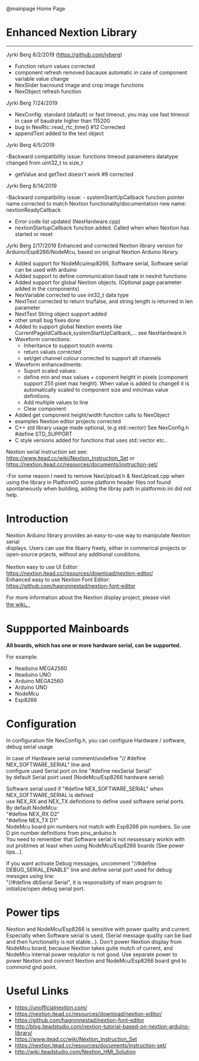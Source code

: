 ﻿@mainpage Home Page

# Enhanced Nextion Library

--------------------------------------------------------------------------------
Jyrki Berg 8/2/2019 (https://github.com/jyberg)
- Function return values corrected
- component refresh removed bacause automatic in case of component variable value change
- NexSlider bacround image and crop image functions
- NexObject refresh function

Jyrki Berg 7/24/2019

- NexConfig: standard (dafault) or fast timeout,  you may use fast timeout in case of baudrate higher than 115200
- bug in NexRtc::read_rtc_time() #12 Corrected
- appendText added to the text object

Jyrki Berg 4/5/2019

-Backward compatibility issue: functions timeout parameters datatype changed from uint32_t to size_t
- getValue and getText doesn't work #9 corrected

Jyrki Berg 8/14/2019

-Backward compatibility issue:
	- systemStartUpCallback function pointer name corrected to match Nextion functionality/documentation new name: nextionReadyCallback

- Error code list updated (NexHardware.cpp)
- nextionStartupCallback function added. Called when when Nextion has started or reset


Jyrki Berg 2/17/2019
Enhanced and corrected Nextion library version for Arduino/Esp8266/NodeMcu, based on original Nextion Arduino library.

- Added support for NodeMcu/esp8266, Software serial, Software serial can be used with arduino
- Added support to define communication baud rate in nexInit functiono
- Added support for global Nextion objects. (Optional page parameter added in the components)
- NexVariable corrected to use int32_t data type
- NextText corrected to return tru/false, and string length is returned in len parameter
- NextText String object support added
- other small bug fixes done
- Added to support global Nextion events like CurrentPageIdCallback,systemStartUpCallback,... see NexHardware.h
- Waveform corrections:
  - Inheritance to support toutch events
  - return values corrected
  - set/get channel colour corrected to support all channels
- Waveform enhancedments:
  - Suport scaled values:
   - define min and max values + coponent height in pixels (component support 255 pixel max height). When value is added to changell it is automatically scaled to component size and min/max value definitions.
  - Add multiple values to line
  - Clear component
- Added get component height/width function calls to NexObject  
- examples Nextion editor projects corrected
- C++ std library usage made optional, (e.g std::vector) See NexConfig.h #define STD_SUPPORT
- C style versions added for functions that uses std::vector etc..

Nextion serial instruction set see: https://www.itead.cc/wiki/Nextion_Instruction_Set or https://nextion.itead.cc/resources/documents/instruction-set/

-For some reason I need to remove NexUpload.h & NexUpload.cpp when using the library in PlatformIO
  some platform header files not found spontaneously when building, adding the libray path in platformio.ini did not help.

# Introduction

Nextion Arduino library provides an easy-to-use way to manipulate Nextion serial<br />
displays. Users can use the libarry freely, either in commerical projects or <br />
open-source prjects,  without any additional condiitons.<br />
<br />
Nextion easy to use UI Editor: https://nextion.itead.cc/resources/download/nextion-editor/<br />
Enhanced easy to use Nextion Font Editor: https://github.com/hagronnestad/nextion-font-editor<br />

For more information about the Nextion display project, please visit<br /> 
[the wiki。](http://wiki.iteadstudio.com/Nextion_HMI_Solution)<br />

# Suppported Mainboards

**All boards, which has one or more hardware serial, can be supported.**

For example:

  - Iteaduino MEGA2560
  - Iteaduino UNO
  - Arduino MEGA2560
  - Arduino UNO
  - NodeMcu
  - Esp8266

# Configuration

In configuration file NexConfig.h, you can configure Hardware / software, debug serial usage<br />

In case of Hardware serial comment/undefine "// #define NEX_SOFTWARE_SERIAL" line and<br />
configure used Serial port on line "#define nexSerial Serial"<br />
by default Serial poirt used (NodeMcu/Esp8266 hardware serial)  

Software serial used if "#define NEX_SOFTWARE_SERIAL" when NEX_SOFTWARE_SERIAL is defined<br />
use  NEX_RX and NEX_TX definitions to define used software serial ports.<br />
By default NodeMcu:<br />
  "#define NEX_RX D2"  
  "#define NEX_TX D1"  
NodeMcu board pin numbers not match with Esp8266 pin numbers. So use D<x> pin number definitions from pins_arduino.h  
You need to remember that Software serial is not nessessary workin with out problmes at least when using NodeMcu/Esp8266 boards (See power tips...).<br />

If you want activate Debug messages, uncomment "//#define DEBUG_SERIAL_ENABLE" line and define serial port used for debug messges using line:<br />
"//#define dbSerial Serial", it is responsibiity of main program to initialize/open debug serial port.  

# Power tips

Nextion and NodeMcu/Esp8266 is sensitive with power quality and current. Especially when Software serial is used, (Serial message quality can be bad and then functionality is not stable...). Don't power Nextion display from NodeMcu board, because Nextion takes guite mutch of current, and NodeMcu internal power requlator is not good. Use separate power to power Nextion and connect Nextion and NodeMcu/Esp8266 board gnd to commond gnd point.  


# Useful Links
- https://unofficialnextion.com/
- https://nextion.itead.cc/resources/download/nextion-editor/ 
- https://github.com/hagronnestad/nextion-font-editor 
- http://blog.iteadstudio.com/nextion-tutorial-based-on-nextion-arduino-library/ 
- https://www.itead.cc/wiki/Nextion_Instruction_Set 
- https://nextion.itead.cc/resources/documents/instruction-set/  
- http://wiki.iteadstudio.com/Nextion_HMI_Solution 
